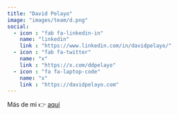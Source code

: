 ```yaml
---
title: "David Pelayo"
image: "images/team/d.png"
social:
  - icon : "fab fa-linkedin-in"
    name: "linkedin"
    link : "https://www.linkedin.com/in/davidpelayo/"
  - icon : "fab fa-twitter"
    name: "x"
    link : "https://x.com/ddpelayo"
  - icon : "fa fa-laptop-code"
    name: "x"
    link : "https://davidpelayo.com"
---
```


Más de mi 👉 [aquí](https://davidpelayo.com/about/)
